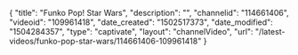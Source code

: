 {
    "title": "Funko Pop! Star Wars",
    "description": "",
    "channelid": "114661406",
    "videoid": "109961418",
    "date_created": "1502517373",
    "date_modified": "1504284357",
    "type": "captivate",
    "layout": "channelVideo",
    "url": "\/latest-videos\/funko-pop-star-wars\/114661406-109961418"
}
